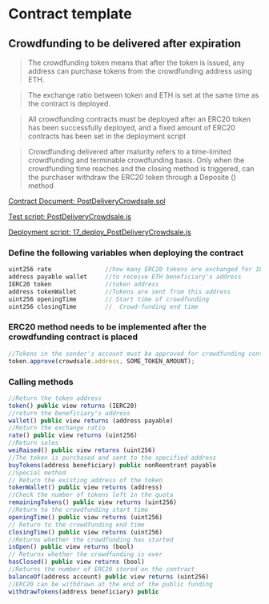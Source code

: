 # Contract template

## Crowdfunding to be delivered after expiration 
> The crowdfunding token means that after the token is issued, any address can purchase tokens from the crowdfunding address using ETH.

>  The exchange ratio between token and ETH is set at the same time as the contract is deployed.

> All crowdfunding contracts must be deployed after an ERC20 token has been successfully deployed, and a fixed amount of ERC20 contracts has been set in the deployment script

> Crowdfunding delivered after maturity refers to a time-limited crowdfunding and terminable crowdfunding basis. Only when the crowdfunding time reaches and the closing method is triggered, can the purchaser withdraw the ERC20 token through a Deposite () method

[Contract Document: PostDeliveryCrowdsale.sol](https://github.com/TxCodeGroup/ContractTemplate/blob/master/contracts/Crowdsale/PostDeliveryCrowdsale.sol)

[Test script: PostDeliveryCrowdsale.js](https://github.com/TxCodeGroup/ContractTemplate/blob/master/test/Crowdsale/PostDeliveryCrowdsale.js)

[Deployment script: 17_deploy_PostDeliveryCrowdsale.js](https://github.com/TxCodeGroup/ContractTemplate/blob/master/migrations/17_deploy_PostDeliveryCrowdsale.js)

### Define the following variables when deploying the contract
```javascript
uint256 rate               //how many ERC20 tokens are exchanged for 1ETH
address payable wallet     //to receive ETH beneficiary's address
IERC20 token               //token address
address tokenWallet        //Tokens are sent from this address
uint256 openingTime        // Start time of crowdfunding
uint256 closingTime        //  Crowd-funding end time
```
### ERC20 method needs to be implemented after the crowdfunding contract is placed
```javascript
//Tokens in the sender's account must be approved for crowdfunding contracts after deployment
token.approve(crowdsale.address, SOME_TOKEN_AMOUNT);
```
### Calling methods
```javascript
//Return the token address
token() public view returns (IERC20)          
//return the beneficiary's address              
wallet() public view returns (address payable)              
//Return the exchange ratio
rate() public view returns (uint256) 
//Return sales
weiRaised() public view returns (uint256)         
//The token is purchased and sent to the specified address         
buyTokens(address beneficiary) public nonReentrant payable  
//Special method
// Return the existing address of the token
tokenWallet() public view returns (address)                 
//Check the number of tokens left in the quota
remainingTokens() public view returns (uint256)
//Return to the crowdfunding start time
openingTime() public view returns (uint256)
// Return to the crowdfunding end time
closingTime() public view returns (uint256)
//Returns whether the crowdfunding has started
isOpen() public view returns (bool)
// Returns whether the crowdfunding is over
hasClosed() public view returns (bool)
//Returns the number of ERC20 stored on the contract
balanceOf(address account) public view returns (uint256)
//ERC20 can be withdrawn at the end of the public funding
withdrawTokens(address beneficiary) public
```
